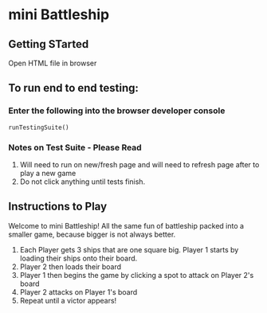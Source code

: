 # mini Battleship

## Getting STarted

Open HTML file in browser

## To run end to end testing: 

### Enter the following into the browser developer console

```
runTestingSuite()
```

### Notes on Test Suite - Please Read
1. Will need to run on new/fresh page and will need to refresh page after to play a new game
2. Do not click anything until tests finish.

## Instructions to Play

Welcome to mini Battleship! All the same fun of battleship packed into a smaller game, because bigger is not always better.
      
  1. Each Player gets 3 ships that are one square big. Player 1 starts by loading their ships onto their board. 
  2. Player 2 then loads their board 
  3. Player 1 then begins the game by clicking a spot to attack on Player 2's board
  4. Player 2 attacks on Player 1's board 
  5. Repeat until a victor appears!